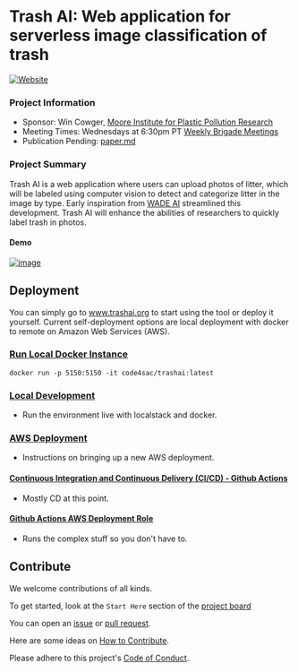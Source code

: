 # Trash AI: Web application for serverless image classification of trash
[![Website](https://img.shields.io/badge/Web-TrashAI.org-blue)](https://www.trashai.org)


### Project Information

-   Sponsor: Win Cowger, [Moore Institute for Plastic Pollution Research](https://mooreplasticresearch.org/)
-   Meeting Times: Wednesdays at 6:30pm PT [Weekly Brigade Meetings](https://www.meetup.com/code4sac/)
-   Publication Pending: [paper.md](paper.md)

### Project Summary

Trash AI is a web application where users can upload photos of litter, which will be labeled using computer vision to detect and categorize litter in the image by type. Early inspiration from [WADE AI](https://github.com/letsdoitworld/wade-ai) streamlined this development. Trash AI will enhance the abilities of researchers to quickly label trash in photos.

#### Demo
[![image](https://user-images.githubusercontent.com/26821843/188515526-33e1196b-6830-4187-8fe4-e68b2bd4019e.png)](https://youtu.be/HHrjUpQynUM)

## Deployment

You can simply go to www.trashai.org to start using the tool or deploy it yourself. Current self-deployment options are local deployment with docker to remote on Amazon Web Services (AWS). 

### [Run Local Docker Instance](https://hub.docker.com/r/code4sac/trashai)
```
docker run -p 5150:5150 -it code4sac/trashai:latest
```

### [Local Development](./docs/localdev.md)

- Run the environment live with localstack and docker.

### [AWS Deployment](./docs/git-aws-account-setup.md)

- Instructions on bringing up a new AWS deployment.

#### [Continuous Integration and Continuous Delivery (CI/CD) - Github Actions](./docs/github-actions.md)

- Mostly CD at this point.

#### [Github Actions AWS Deployment Role](./docs/github-actions-deployment-role.md)

- Runs the complex stuff so you don't have to.

## Contribute
We welcome contributions of all kinds.

To get started, look at the `Start Here` section of the [project board](https://github.com/orgs/code4sac/projects/13)

You can open an [issue](https://github.com/code4sac/trash-ai/issues) or [pull request](https://github.com/code4sac/trash-ai/pulls).

Here are some ideas on [How to Contribute](https://opensource.guide/how-to-contribute/).

Please adhere to this project's [Code of Conduct](https://www.contributor-covenant.org/version/2/1/code_of_conduct/).
